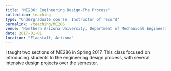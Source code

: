```yaml
---
title: "ME286: Engineering Design-The Process"
collection: teaching
type: "Undergraduate course, Instructor of record"
permalink: /teaching/ME286
venue: "Northern Arizona University, Department of Mechanical Engineering"
date: 2017-01-01
location: "Flagstaff, Arizona"
---
```

I taught two sections of ME286 in Spring 2017. This class focused on introducing students to the engineering design process, with several intensive design projects over the semester.
